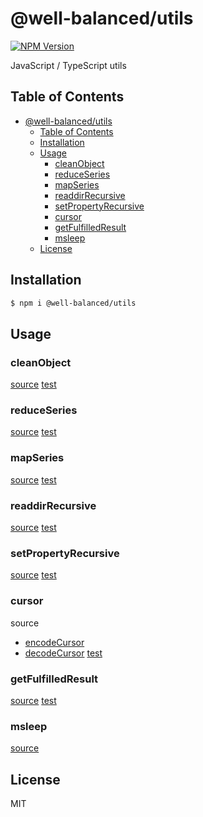 # @well-balanced/utils

[![NPM Version][npm-image]][npm-url]

[npm-image]: https://img.shields.io/npm/v/@well-balanced/utils.svg
[npm-url]: https://npmjs.org/package/@well-balanced/utils

JavaScript / TypeScript utils

## Table of Contents

- [@well-balanced/utils](#well-balancedutils)
  - [Table of Contents](#table-of-contents)
  - [Installation](#installation)
  - [Usage](#usage)
    - [cleanObject](#cleanobject)
    - [reduceSeries](#reduceseries)
    - [mapSeries](#mapseries)
    - [readdirRecursive](#readdirrecursive)
    - [setPropertyRecursive](#setpropertyrecursive)
    - [cursor](#cursor)
    - [getFulfilledResult](#getfulfilledresult)
    - [msleep](#msleep)
  - [License](#license)


## Installation

```sh
$ npm i @well-balanced/utils
```

## Usage

### cleanObject

[source](https://github.com/well-balanced/utils/blob/main/src/cleanObject/index.ts)
[test](https://github.com/well-balanced/utils/blob/main/src/cleanObject/cleanObject.spec.ts)

### reduceSeries

[source](https://github.com/well-balanced/utils/blob/main/src/reduceSeries/index.ts)
[test](https://github.com/well-balanced/utils/blob/main/src/reduceSeries/reduceSeries.spec.ts)

### mapSeries

[source](https://github.com/well-balanced/utils/blob/main/src/mapSeries/index.ts)
[test](https://github.com/well-balanced/utils/blob/main/src/mapSeries/mapSeries.spec.ts)

### readdirRecursive

[source](https://github.com/well-balanced/utils/blob/main/src/readdirRecursive/index.ts)
[test](https://github.com/well-balanced/utils/blob/main/src/readdirRecursive/readdirRecursive.spec.ts)

### setPropertyRecursive

[source](https://github.com/well-balanced/utils/blob/main/src/setPropertyRecursive/index.ts)
[test](https://github.com/well-balanced/utils/blob/main/src/setPropertyRecursive/setPropertyRecursive.spec.ts)

### cursor

source
- [encodeCursor](https://github.com/well-balanced/utils/blob/main/src/cursor/encodeCursor.ts)
- [decodeCursor](https://github.com/well-balanced/utils/blob/main/src/cursor/decodeCursor.ts)
[test](https://github.com/well-balanced/utils/blob/main/src/cursor/cursor.spec.ts)

### getFulfilledResult

[source](https://github.com/well-balanced/utils/blob/main/src/getFulfilledResult/index.ts)
[test](https://github.com/well-balanced/utils/blob/main/src/getFulfilledResult/getFulfilledResult.spec.ts)

### msleep

[source](https://github.com/well-balanced/utils/blob/main/src/msleep/index.ts)



## License

MIT